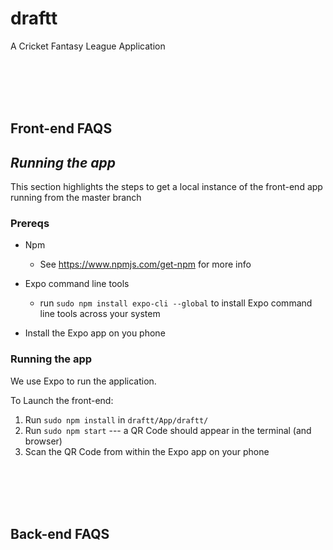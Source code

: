 # draftt
A Cricket Fantasy League Application



<br></br>
<br></br>


## **Front-end FAQS**

## _Running the app_

This section highlights the steps to get a local instance of the front-end app running from the master branch

### Prereqs

- Npm
  - See https://www.npmjs.com/get-npm for more info

- Expo command line tools
  - run  `sudo npm install expo-cli --global` to install Expo command line tools across your system

- Install the Expo app on you phone

### Running the app

We use Expo to run the application.

To Launch the front-end:  

1. Run ``` sudo npm install ``` in `draftt/App/draftt/`
2. Run ``` sudo npm start ``` --- a QR Code should appear in the terminal (and browser)
3. Scan the QR Code from within the Expo app on your phone


<br></br>
<br></br>


## **Back-end FAQS**